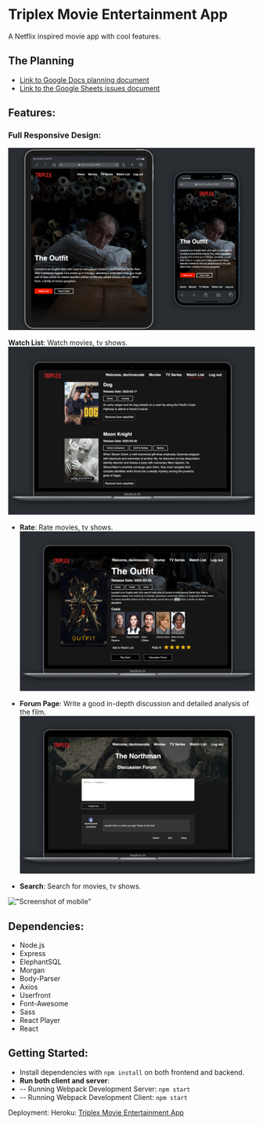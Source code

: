 # Triplex Movie Entertainment App

A Netflix inspired movie app with cool features.

## The Planning

- [Link to Google Docs planning document](https://docs.google.com/document/d/1L2UsYthpIVnakeb-KrX3hfL6qusBRvndln2uQJn1Q5M/edit?usp=sharing)
- [Link to the Google Sheets issues document](https://docs.google.com/spreadsheets/d/18Wmp4r2EJ7UI0kNnZ9TkkE4iUoTldpAcQ6GFiGVn5oE/edit?usp=sharing)

## Features:

### Full Responsive Design:

!["Screenshot of responsive design"](https://github.com/davincecode/triplex-movie-streaming/blob/80885b9e2433ba53b3be6516ed34a5294028debc/planning/screenshots/mobile.png)

**Watch List**: Watch movies, tv shows.
!["Screenshot of responsive design"](https://github.com/davincecode/triplex-movie-streaming/blob/e5fd638a1d452a633d9c952febd44d8658126df2/planning/screenshots/watchlist.png)

- **Rate**: Rate movies, tv shows.
  !["Screenshot of mobile"](https://github.com/davincecode/triplex-movie-streaming/blob/e5fd638a1d452a633d9c952febd44d8658126df2/planning/screenshots/detailsPage.png)

- **Forum Page**: Write a good in-depth discussion and detailed analysis of the film.
  !["Screenshot of responsive design"](https://github.com/davincecode/triplex-movie-streaming/blob/acbde3fac4b92915e58d0922ebd293255de51cd9/planning/screenshots/forum.png)

- **Search**: Search for movies, tv shows.

!["Screenshot of mobile"](https://github.com/davincecode/triplex-movie-streaming/blob/e5fd638a1d452a633d9c952febd44d8658126df2/planning/screenshots/search.png)

## Dependencies:

- Node.js
- Express
- ElephantSQL
- Morgan
- Body-Parser
- Axios
- Userfront
- Font-Awesome
- Sass
- React Player
- React

## Getting Started:

- Install dependencies with `npm install` on both frontend and backend.
- **Run both client and server**:
- -- Running Webpack Development Server: `npm start`
- -- Running Webpack Development Client: `npm start`

Deployment:
Heroku:
[Triplex Movie Entertainment App](https://tripex-lhl.herokuapp.com/)
